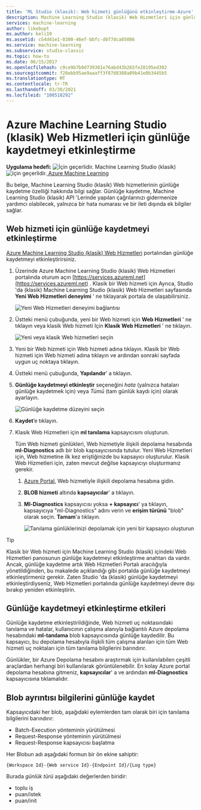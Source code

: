 ```yaml
---
title: 'ML Studio (klasik): Web hizmeti günlüğünü etkinleştirme-Azure'
description: Machine Learning Studio (klasik) Web Hizmetleri için günlük kaydını etkinleştirmeyi öğrenin. Günlüğe kaydetme, API 'Lerde sorun gidermeye yardımcı olmak için ek bilgiler sağlar.
services: machine-learning
author: likebupt
ms.author: keli19
ms.assetid: c54d41e1-0300-46ef-bbfc-d6f7dca85086
ms.service: machine-learning
ms.subservice: studio-classic
ms.topic: how-to
ms.date: 06/15/2017
ms.openlocfilehash: c9ce9b7b0d739301e76abd43b265fe28195ed302
ms.sourcegitcommit: f28ebb95ae9aaaff3f87d8388a09b41e0b3445b5
ms.translationtype: MT
ms.contentlocale: tr-TR
ms.lasthandoff: 03/30/2021
ms.locfileid: "100518292"
---
```

# <a name="enable-logging-for-azure-machine-learning-studio-classic-web-services"></a>Azure Machine Learning Studio (klasik) Web Hizmetleri için günlüğe kaydetmeyi etkinleştirme

**Uygulama hedefi:** ![ İçin geçerlidir. ](../../../includes/media/aml-applies-to-skus/yes.png) Machine Learning Studio (klasik) ![ için geçerlidir.](../../../includes/media/aml-applies-to-skus/no.png)[ Azure Machine Learning](../overview-what-is-machine-learning-studio.md#ml-studio-classic-vs-azure-machine-learning-studio)  


Bu belge, Machine Learning Studio (klasik) Web hizmetlerinin günlüğe kaydetme özelliği hakkında bilgi sağlar. Günlüğe kaydetme, Machine Learning Studio (klasik) API 'Lerinde yapılan çağrılarınızı gidermenize yardımcı olabilecek, yalnızca bir hata numarası ve bir ileti dışında ek bilgiler sağlar.  

## <a name="how-to-enable-logging-for-a-web-service"></a>Web hizmeti için günlüğe kaydetmeyi etkinleştirme

[Azure Machine Learning Studio (klasik) Web Hizmetleri](https://services.azureml.net) portalından günlüğe kaydetmeyi etkinleştirirsiniz. 

1. Üzerinde Azure Machine Learning Studio (klasik) Web Hizmetleri portalında oturum açın [https://services.azureml.net](https://services.azureml.net) . Klasik bir Web hizmeti için Ayrıca, Studio 'da (klasik) Machine Learning Studio (klasik) Web Hizmetleri sayfasında **Yeni Web Hizmetleri deneyimi** ' ne tıklayarak portala de ulaşabilirsiniz.

   ![Yeni Web Hizmetleri deneyimi bağlantısı](./media/web-services-logging/new-web-services-experience-link.png)

2. Üstteki menü çubuğunda, yeni bir Web hizmeti için **Web Hizmetleri** ' ne tıklayın veya klasik Web hizmeti Için **Klasik Web Hizmetleri** ' ne tıklayın.

   ![Yeni veya klasik Web hizmetleri seçin](./media/web-services-logging/select-web-service.png)

3. Yeni bir Web hizmeti için Web hizmeti adına tıklayın. Klasik bir Web hizmeti için Web hizmeti adına tıklayın ve ardından sonraki sayfada uygun uç noktaya tıklayın.

4. Üstteki menü çubuğunda, **Yapılandır**' a tıklayın.

5. **Günlüğe kaydetmeyi etkinleştir** seçeneğini *hata* (yalnızca hataları günlüğe kaydetmek için) veya *Tümü* (tam günlük kaydı için) olarak ayarlayın.

   ![Günlüğe kaydetme düzeyini seçin](./media/web-services-logging/enable-logging.png)

6. **Kaydet**’e tıklayın.

7. Klasik Web Hizmetleri için **ml tanılama** kapsayıcısını oluşturun.

   Tüm Web hizmeti günlükleri, Web hizmetiyle ilişkili depolama hesabında **ml-Diagnostics** adlı bir blob kapsayıcısında tutulur. Yeni Web Hizmetleri için, Web hizmetine ilk kez eriştiğinizde bu kapsayıcı oluşturulur. Klasik Web Hizmetleri için, zaten mevcut değilse kapsayıcıyı oluşturmanız gerekir. 

   1. [Azure Portal](https://portal.azure.com), Web hizmetiyle ilişkili depolama hesabına gidin.

   2. **BLOB hizmeti** altında **kapsayıcılar**' a tıklayın.

   3. **Ml-Diagnostics** kapsayıcısı yoksa **+ kapsayıcı**' ya tıklayın, kapsayıcıya "ml-Diagnostics" adını verin ve **erişim türünü** "blob" olarak seçin. **Tamam**'a tıklayın.

      ![Tanılama günlüklerinizi depolamak için yeni bir kapsayıcı oluşturun](./media/web-services-logging/create-ml-diagnostics-container.png)

> [!TIP]
>
> Klasik bir Web hizmeti için Machine Learning Studio (klasik) içindeki Web Hizmetleri panosunun günlüğe kaydetmeyi etkinleştirme anahtarı da vardır. Ancak, günlüğe kaydetme artık Web Hizmetleri Portalı aracılığıyla yönetildiğinden, bu makalede açıklandığı gibi portalda günlüğe kaydetmeyi etkinleştirmeniz gerekir. Zaten Studio 'da (klasik) günlüğe kaydetmeyi etkinleştirdiyseniz, Web Hizmetleri portalında günlüğe kaydetmeyi devre dışı bırakıp yeniden etkinleştirin.


## <a name="the-effects-of-enabling-logging"></a>Günlüğe kaydetmeyi etkinleştirme etkileri
Günlüğe kaydetme etkinleştirildiğinde, Web hizmeti uç noktasındaki tanılama ve hatalar, kullanıcının çalışma alanıyla bağlantılı Azure depolama hesabındaki **ml-tanılama** blob kapsayıcısında günlüğe kaydedilir. Bu kapsayıcı, bu depolama hesabıyla ilişkili tüm çalışma alanları için tüm Web hizmeti uç noktaları için tüm tanılama bilgilerini barındırır.

Günlükler, bir Azure Depolama hesabını araştırmak için kullanılabilen çeşitli araçlardan herhangi biri kullanılarak görüntülenebilir. En kolay Azure portal depolama hesabına gitmeniz, **kapsayıcılar**' a ve ardından **ml-Diagnostics** kapsayıcısına tıklamalıdır.  

## <a name="log-blob-detail-information"></a>Blob ayrıntısı bilgilerini günlüğe kaydet
Kapsayıcıdaki her blob, aşağıdaki eylemlerden tam olarak biri için tanılama bilgilerini barındırır:

* Batch-Execution yönteminin yürütülmesi  
* Request-Response yönteminin yürütülmesi  
* Request-Response kapsayıcısı başlatma

Her Blobun adı aşağıdaki formun bir ön ekine sahiptir: 


`{Workspace Id}-{Web service Id}-{Endpoint Id}/{Log type}`


Burada _günlük türü_ aşağıdaki değerlerden biridir:  

* toplu iş  
* puan/istek  
* puan/init